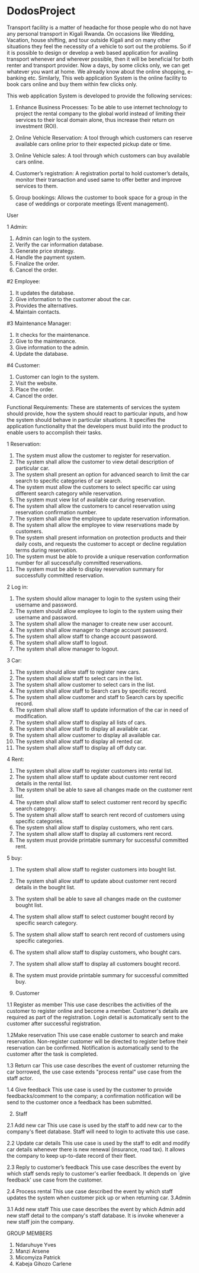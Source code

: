 # DodosProject

Transport facility is a matter of headache for those people who do not have any personal
transport in Kigali Rwanda. On occasions like Wedding, Vacation, house shifting, and tour outside Kigali and on many other situations they feel the necessity of a vehicle to sort out the
problems. So if it is possible to design or develop a web based application for availing
transport whenever and wherever possible, then it will be beneficial for both renter and
transport provider. Now a days, by some clicks only, we can get whatever you want at home.
We already know about the online shopping, e-banking etc. Similarly, This web application System is the online facility to book cars online and buy them within few clicks only.

This web application System is developed to provide the following services:


1. Enhance Business Processes:
To be able to use internet technology to project the rental company to the global world
instead of limiting their services to their local domain alone, thus increase their return on
investment (ROI).


2. Online Vehicle Reservation:
A tool through which customers can reserve available cars online prior to their expected pickup date or time.


3. Online Vehicle sales:
A tool through which customers can buy available cars online.


4. Customer’s registration:
A registration portal to hold customer’s details, monitor their transaction and used same to
offer better and improve services to them.


5. Group bookings:
Allows the customer to book space for a group in the case of weddings or corporate meetings
(Event management).

User


1 Admin:

1.	Admin can login to the system.
2.	Verify the car information database.
3.	Generate price strategy.
4.	Handle the payment system.
5.	Finalize the order.
6.	Cancel the order.



#2 Employee:

1.	It updates the database.
2.	Give information to the customer about the car.
3.	Provides the alternatives.
4.	Maintain contacts.



#3 Maintenance Manager:

1.	It checks for the maintenance.
2.	Give to the maintenance.
3.	Give information to the admin.
4.	Update the database.



#4 Customer:

1.	Customer can login to the system.
2.	Visit the website.
3.	Place the order.
4.	Cancel the order.



Functional Requirements:
These are statements of services the system should provide, how the system should react to
particular inputs, and how the system should behave in particular situations. It specifies the
application functionality that the developers must build into the product to enable users to
accomplish their tasks.


1 Reservation:

1.	The system must allow the customer to register for reservation.
2.	The system shall allow the customer to view detail description of particular car.
3.	The system shall present an option for advanced search to limit the car search to specific categories of car search.
4.	The system must allow the customers to select specific car using different search category while reservation.
5.	The system must view list of available car during reservation.
6.	The system shall allow the customers to cancel reservation using reservation confirmation number.
7.	The system shall allow the employee to update reservation information.
8.	The system shall allow the employee to view reservations made by customers.
9.	The system shall present information on protection products and their daily costs, and requests the customer to accept or decline regulation terms during reservation.
10.	The system must be able to provide a unique reservation conformation number for all successfully committed reservations.
11.	The system must be able to display reservation summary for successfully committed reservation.



2 Log in:

1.	The system should allow manager to login to the system using their username and password.
2.	The system should allow employee to login to the system using their username and password.
3.	The system shall allow the manager to create new user account.
4.	The system shall allow manager to change account password.
5.	The system shall allow staff to change account password.
6.	The system shall allow staff to logout.
7.	The system shall allow manager to logout.



3 Car:

1.	The system should allow staff to register new cars.
2.	The system shall allow staff to select cars in the list.
3.	The system shall allow customer to select cars in the list.
4.	The system shall allow staff to Search cars by specific record.
5.	The system shall allow customer and staff to Search cars by specific record.
6.	The system shall allow staff to update information of the car in need of modification.
7.	The system shall allow staff to display all lists of cars.
8.	The system shall allow staff to display all available car.
9.	The system shall allow customer to display all available car.
10.	The system shall allow staff to display all rented car.
11.	The system shall allow staff to display all off duty car.




4 Rent:

1.	The system shall allow staff to register customers into rental list.
2.	The system shall allow staff to update about customer rent record details in the rental list.
3.	The system shall be able to save all changes made on the customer rent list.
4.	The system shall allow staff to select customer rent record by specific search category.
5.	The system shall allow staff to search rent record of customers using specific categories.
6.	The system shall allow staff to display customers, who rent cars.
7.	The system shall allow staff to display all customers rent record.
8.	The system must provide printable summary for successful committed rent.



5 buy:

1.	The system shall allow staff to register customers into bought list.
2.	The system shall allow staff to update about customer rent record details in the bought list.
3.	The system shall be able to save all changes made on the customer bought list.
4.	The system shall allow staff to select customer bought record by specific search category.
5.	The system shall allow staff to search rent record of customers using specific categories.
6.	The system shall allow staff to display customers, who bought cars.
7.	The system shall allow staff to display all customers bought record.
8.	The system must provide printable summary for successful committed buy.



1.	Customer


1.1	Register as member
This use case describes the activities of the customer to register online and become a member. Customer's details are required as part of the registration. Login detail is automatically sent to the customer after successful registration.


1.2Make reservation
This use case enable customer to search and make reservation. Non-register customer will be directed to register before their reservation can be confirmed. Notification is automatically send to the customer after the task is completed.


1.3	Return car
This use case describes the event of customer returning the car borrowed, the use case extends "process rental" use case from the staff actor.


1.4	Give feedback
This use case is used by the customer to provide feedbacks/comment to the company; a confirmation notification will be send to the customer once a feedback has been submitted.


2.	Staff


2.1	Add new car
This use case is used by the staff to add new car to the company's fleet database. Staff will need to login to activate this use case.


2.2	Update car details
This use case is used by the staff to edit and modify car details whenever there is new renewal (insurance, road tax). It allows the company to keep up-to-date record of their fleet.


2.3	Reply to customer’s feedback
This use case describes the event by which staff sends reply to customer's earlier feedback. It depends on `give feedback' use case from the customer.


2.4	Process rental
This use case described the event by which staff updates the system when customer pick up or when returning car.
3.Admin

3.1	Add new staff
This use case describes the event by which Admin add new staff detail to the company's staff database. It is invoke whenever a new staff join the company.




GROUP MEMBERS

1. Ndaruhuye Yves
2. Manzi Arsene
3. Micomyiza Patrick
4. Kabeja Gihozo Carlene
